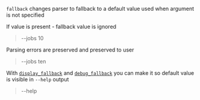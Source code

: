 `fallback` changes parser to fallback to a default value used when argument is not specified

>

If value is present - fallback value is ignored

> --jobs 10

Parsing errors are preserved and preserved to user

> --jobs ten

With [`display_fallback`](ParseFallback::display_fallback) and
[`debug_fallback`](ParseFallback::debug_fallback) you can make it so default value
is visible in `--help` output

> --help
